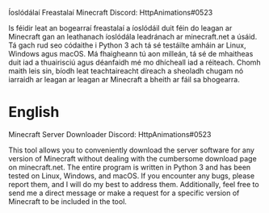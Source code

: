 Íoslódálaí Freastalaí Minecraft
Discord: HttpAnimations#0523

Is féidir leat an bogearraí freastalaí a íoslódáil duit féin do leagan ar Minecraft gan an leathanach íoslódála leadránach ar minecraft.net a úsáid. Tá gach rud seo códaithe i Python 3 ach tá sé testáilte amháin ar Linux, Windows agus macOS. Má fhaigheann tú aon milleán, tá sé de mhaitheas duit iad a thuairisciú agus déanfaidh mé mo dhícheall iad a réiteach. Chomh maith leis sin, bíodh leat teachtaireacht díreach a sheoladh chugam nó iarraidh ar leagan ar leagan ar Minecraft a bheith ar fáil sa bhogearra.

# English
Minecraft Server Downloader
Discord: HttpAnimations#0523

This tool allows you to conveniently download the server software for any version of Minecraft without dealing with the cumbersome download page on minecraft.net. The entire program is written in Python 3 and has been tested on Linux, Windows, and macOS. If you encounter any bugs, please report them, and I will do my best to address them. Additionally, feel free to send me a direct message or make a request for a specific version of Minecraft to be included in the tool.
